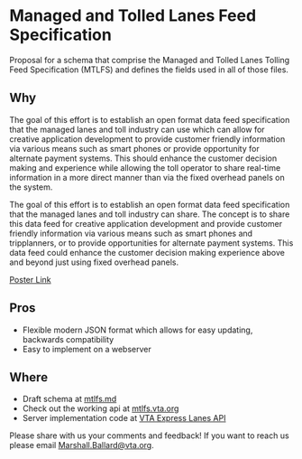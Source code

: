 # Managed and Tolled Lanes Feed Specification

Proposal for a schema that comprise the Managed and Tolled Lanes Tolling Feed Specification (MTLFS) and defines the fields used in all of those files.

## Why
The goal of this effort is to establish an open format data feed specification that the managed lanes and toll industry can use which can allow for creative application development to provide customer friendly information via various means such as smart phones or provide opportunity for alternate payment systems.  This should enhance the customer decision making and experience while allowing the toll operator to share real-time information in a more direct manner than via the fixed overhead panels on the system.

The goal of this effort is to establish an open format data feed specification that the managed lanes and toll industry can share.  The concept is to share this data feed for creative application development and provide customer friendly information via various means such as smart phones and tripplanners, or to provide opportunities for alternate payment systems. This data feed could enhance the customer decision making experience above and beyond just using fixed overhead panels.

[Poster Link](https://github.com/vta/Managed-and-Tolled-Lanes-Feed-Specification/blob/master/MTLFS-2018-Poster_final.pdf)
## Pros
* Flexible modern JSON format which allows for easy updating, backwards compatibility 
* Easy to implement on a webserver

## Where

* Draft schema at [mtlfs.md](mtlfs.md)
* Check out the working api at [mtlfs.vta.org](https://mtlfs.vta.org)
* Server implementation code at [VTA Express Lanes API](https://github.com/vta/expresslanes-api)

Please share with us your comments and feedback!  If you want to reach us please email <Marshall.Ballard@vta.org>.
